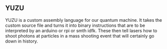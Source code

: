 ## YUZU

YUZU is a custom assembly language for our quantum machine. It takes the custom source file and turns it into binary instructions that are to be interpreted by an arduino or rpi or smth idfk. These then tell lasers how to shoot photons at particles in a mass shooting event that will certainly go down in history.